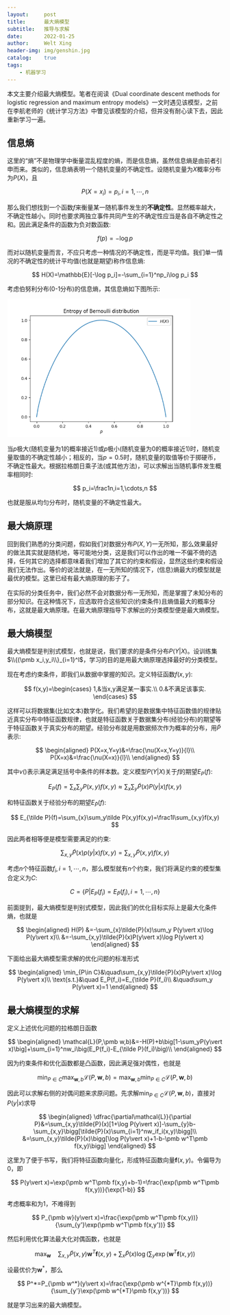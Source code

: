 ```yaml
---
layout:     post
title:      最大熵模型
subtitle:   推导与求解
date:       2022-01-25
author:     Welt Xing
header-img: img/genshin.jpg
catalog:    true
tags:
    - 机器学习
---
```


本文主要介绍最大熵模型。笔者在阅读《Dual coordinate descent methods for logistic regression and maximum entropy models》一文时遇见该模型，之前在李航老师的《统计学习方法》中瞥见该模型的介绍，但并没有耐心读下去，因此重新学习一遍。

## 信息熵

这里的“熵”不是物理学中衡量混乱程度的熵，而是信息熵，虽然信息熵是由前者引申而来。类似的，信息熵表明一个随机变量的不确定性。设随机变量为$X$概率分布为$P(X)$，且

$$
P(X=x_i)=p_i,i=1,\cdots,n
$$

那么我们想找到一个函数$f$来衡量某一随机事件发生的**不确定性**。显然概率越大，不确定性越小。同时也要求两独立事件共同产生的不确定性应当是各自不确定性之和。因此满足条件的函数为负对数函数:

$$
f(p)=-\log p
$$

而对以随机变量而言，不应只考虑一种情况的不确定性，而是平均值。我们单一情况的不确定性的统计平均值(也就是期望)称作信息熵:

$$
H(X)=\mathbb{E}[-\log p_i]=-\sum_{i=1}^np_i\log p_i
$$

考虑伯努利分布(0-1分布)的信息熵，其信息熵如下图所示:

<img src="/img/entropy.png" alt="1" style="zoom:67%;" />

当$p$极大(随机变量为1的概率接近1)或$p$极小(随机变量为0的概率接近1)时，随机变量取值的不确定性越小；相反的，当$p=0.5$时，随机变量的取值等价于掷硬币，不确定性最大。根据拉格朗日乘子法(或其他方法)，可以求解出当随机事件发生概率相同时:

$$
p_i=\frac1n,i=1,\cdots,n
$$

也就是服从均匀分布时，随机变量的不确定性最大。

## 最大熵原理

回到我们熟悉的分类问题，假如我们对数据分布$P(X,Y)$一无所知，那么效果最好的做法其实就是随机地，等可能地分类，这是我们可以作出的唯一不偏不倚的选择，任何其它的选择都意味着我们增加了其它的约束和假设，显然这些约束和假设我们无法作出。等价的说法就是，在一无所知的情况下，(信息)熵最大的模型就是最优的模型。这里已经有最大熵原理的影子了。

在实际的分类任务中，我们必然不会对数据分布一无所知，而是掌握了未知分布的部分知识。在这种情况下，应选取符合这些知识(约束条件)且熵值最大的概率分布，这就是最大熵原理。在最大熵原理指导下求解出的分类模型便是最大熵模型。

## 最大熵模型

最大熵模型是判别式模型，也就是说，我们要求的是条件分布$P(Y\vert X)$。设训练集$\\{(\pmb x_i,y_i\\}_{i=1}^l$，学习的目的是用最大熵原理选择最好的分类模型。

现在考虑约束条件，即我们从数据中掌握的知识。定义特征函数$f(x,y)$:

$$
f(x,y)=\begin{cases}
1,&当x,y满足某一事实.\\
0.&不满足该事实.
\end{cases}
$$

这样可以将数据集(比如文本)数学化。我们希望的是数据集中特征函数值的规律贴近真实分布中特征函数规律，也就是特征函数关于数据集分布(经验分布)的期望等于特征函数关于真实分布的期望。经验分布就是用数据频次作为概率的分布，用$\tilde{P}$表示:

$$
\begin{aligned}
P(X=x,Y=y)&=\frac{\nu(X=x,Y=y)}{l}\\
P(X=x)&=\frac{\nu(X=x)}{l}\\
\end{aligned}
$$

其中$\nu()$表示满足满足括号中条件的样本数。定义模型$P(Y\vert X)$关于$f$的期望$E_P(f)$:

$$
E_P(f)=\sum_{x}\sum_{y}P(x,y)f(x,y)\approx\sum_{x}\sum_y\tilde{P}(x)P(y\vert x)f(x,y)
$$

和特征函数关于经验分布的期望$E_{\tilde P}(f)$:

$$
E_{\tilde P}(f)=\sum_{x}\sum_y\tilde P(x,y)f(x,y)=\frac1l\sum_{x,y}f(x,y)
$$

因此两者相等便是模型需要满足的约束:

$$
\sum_{x,y}\tilde P(x)p(y\vert x)f(x,y)=\sum_{x,y}\tilde{P}(x,y)f(x,y)
$$

考虑$n$个特征函数$f_i,i=1,\cdots,n$，那么模型就有$n$个约束，我们将满足约束的模型集合定义为$C$:

$$
C=\{P\vert E_{P}(f_i)=E_{\tilde P}(f_i),i=1,\cdots,n\}
$$

前面提到，最大熵模型是判别式模型，因此我们的优化目标实际上是最大化条件熵，也就是

$$
\begin{aligned}
H(P)
&=-\sum_{x}\tilde{P}(x)\sum_y P(y\vert x)\log P(y\vert x)\\
&=-\sum_{x,y}\tilde{P}(x)P(y\vert x)\log P(y\vert x)
\end{aligned}
$$

下面给出最大熵模型需求解的优化问题的标准形式

$$
\begin{aligned}
\min_{P\in C}&\quad\sum_{x,y}\tilde{P}(x)P(y\vert x)\log P(y\vert x)\\
\text{s.t.}&\quad E_P(f_i)=E_{\tilde P}(f_i)\\
&\quad\sum_y P(y\vert x)=1
\end{aligned}
$$

## 最大熵模型的求解

定义上述优化问题的拉格朗日函数

$$
\begin{aligned}
\mathcal{L}(P,\pmb w,b)&=-H(P)+b\big[1-\sum_yP(y\vert x)\big]+\sum_{i=1}^nw_i\big(E_P(f_i)-E_{\tilde P}(f_i)\big)\\
\end{aligned}
$$

因为约束条件和优化函数都是凸函数，因此满足强对偶性，也就是

$$
\min_{P\in C}\max_{\pmb w,b}\mathcal{L}(P,\pmb w,b)=\max_{\pmb w,b}\min_{P\in C}\mathcal{L}(P,\pmb w,b)
$$

因此可以求解右侧的对偶问题来求原问题。先求解$\min_{P\in C}\mathcal{L}(P,\pmb w,b)$，直接对$P(y\vert x)$求导

$$
\begin{aligned}
\dfrac{\partial\mathcal{L}}{\partial P}&=\sum_{x,y}\tilde{P}(x)[1+\log P(y\vert x)]-\sum_{y}b-\sum_{x,y}\bigg[\tilde{P}(x)\sum_{i=1}^nw_if_i(x,y)\bigg]\\
&=\sum_{x,y}\tilde{P}(x)\bigg[\log P(y\vert x)+1-b-\pmb w^T\pmb f(x,y)\bigg]
\end{aligned}
$$

这里为了便于书写，我们将特征函数向量化，形成特征函数向量$\pmb{f}(x,y)$。令偏导为0，即

$$
P(y\vert x)=\exp(\pmb w^T\pmb f(x,y)+b-1)=\frac{\exp(\pmb w^T\pmb f(x,y))}{\exp(1-b)}
$$

考虑概率和为1，不难得到

$$
P_{\pmb w}(y\vert x)=\frac{\exp(\pmb w^T\pmb f(x,y))}{\sum_{y'}\exp(\pmb w^T\pmb f(x,y'))}
$$

然后利用优化算法最大化对偶函数，也就是

$$
\max_{\pmb w}\quad\sum_{x,y}\tilde{P}(x,y)\pmb w^T\pmb f(x,y)+\sum_{x}\tilde{P}(x)\log\big(\sum_{y}\exp(\pmb w^T\pmb f(x,y)\big)
$$

设最优价为$\pmb w^*$，那么

$$
P^*=P_{\pmb w^*}(y\vert x)=\frac{\exp(\pmb w^{*T}\pmb f(x,y))}{\sum_{y'}\exp(\pmb w^{*T}\pmb f(x,y'))}
$$

就是学习出来的最大熵模型。
